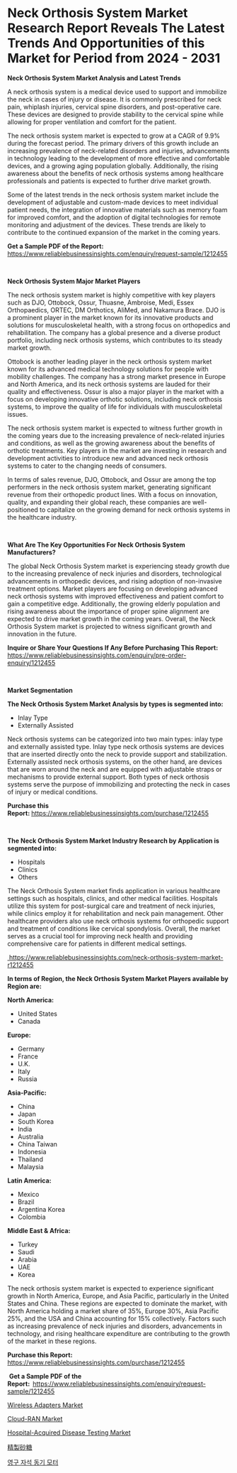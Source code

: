 <p><h1>Neck Orthosis System Market Research Report Reveals The Latest Trends And Opportunities of this Market for Period from 2024 - 2031</h1></p><p><strong>Neck Orthosis System Market Analysis and Latest Trends</strong></p>
<p><p>A neck orthosis system is a medical device used to support and immobilize the neck in cases of injury or disease. It is commonly prescribed for neck pain, whiplash injuries, cervical spine disorders, and post-operative care. These devices are designed to provide stability to the cervical spine while allowing for proper ventilation and comfort for the patient.</p><p>The neck orthosis system market is expected to grow at a CAGR of 9.9% during the forecast period. The primary drivers of this growth include an increasing prevalence of neck-related disorders and injuries, advancements in technology leading to the development of more effective and comfortable devices, and a growing aging population globally. Additionally, the rising awareness about the benefits of neck orthosis systems among healthcare professionals and patients is expected to further drive market growth.</p><p>Some of the latest trends in the neck orthosis system market include the development of adjustable and custom-made devices to meet individual patient needs, the integration of innovative materials such as memory foam for improved comfort, and the adoption of digital technologies for remote monitoring and adjustment of the devices. These trends are likely to contribute to the continued expansion of the market in the coming years.</p></p>
<p><strong>Get a Sample PDF of the Report:&nbsp;</strong> <a href="https://www.reliablebusinessinsights.com/enquiry/request-sample/1212455">https://www.reliablebusinessinsights.com/enquiry/request-sample/1212455</a></p>
<p>&nbsp;</p>
<p><strong>Neck Orthosis System Major Market Players</strong></p>
<p><p>The neck orthosis system market is highly competitive with key players such as DJO, Ottobock, Ossur, Thuasne, Ambroise, Medi, Essex Orthopaedics, ORTEC, DM Orthotics, AliMed, and Nakamura Brace. DJO is a prominent player in the market known for its innovative products and solutions for musculoskeletal health, with a strong focus on orthopedics and rehabilitation. The company has a global presence and a diverse product portfolio, including neck orthosis systems, which contributes to its steady market growth.</p><p>Ottobock is another leading player in the neck orthosis system market known for its advanced medical technology solutions for people with mobility challenges. The company has a strong market presence in Europe and North America, and its neck orthosis systems are lauded for their quality and effectiveness. Ossur is also a major player in the market with a focus on developing innovative orthotic solutions, including neck orthosis systems, to improve the quality of life for individuals with musculoskeletal issues.</p><p>The neck orthosis system market is expected to witness further growth in the coming years due to the increasing prevalence of neck-related injuries and conditions, as well as the growing awareness about the benefits of orthotic treatments. Key players in the market are investing in research and development activities to introduce new and advanced neck orthosis systems to cater to the changing needs of consumers.</p><p>In terms of sales revenue, DJO, Ottobock, and Ossur are among the top performers in the neck orthosis system market, generating significant revenue from their orthopedic product lines. With a focus on innovation, quality, and expanding their global reach, these companies are well-positioned to capitalize on the growing demand for neck orthosis systems in the healthcare industry.</p></p>
<p>&nbsp;</p>
<p><strong>What Are The Key Opportunities For Neck Orthosis System Manufacturers?</strong></p>
<p><p>The global Neck Orthosis System market is experiencing steady growth due to the increasing prevalence of neck injuries and disorders, technological advancements in orthopedic devices, and rising adoption of non-invasive treatment options. Market players are focusing on developing advanced neck orthosis systems with improved effectiveness and patient comfort to gain a competitive edge. Additionally, the growing elderly population and rising awareness about the importance of proper spine alignment are expected to drive market growth in the coming years. Overall, the Neck Orthosis System market is projected to witness significant growth and innovation in the future.</p></p>
<p><strong>Inquire or Share Your Questions If Any Before Purchasing This Report:</strong> <a href="https://www.reliablebusinessinsights.com/enquiry/pre-order-enquiry/1212455">https://www.reliablebusinessinsights.com/enquiry/pre-order-enquiry/1212455</a></p>
<p>&nbsp;</p>
<p><strong>Market Segmentation</strong></p>
<p><strong>The Neck Orthosis System Market Analysis by types is segmented into:</strong></p>
<p><ul><li>Inlay Type</li><li>Externally Assisted</li></ul></p>
<p><p>Neck orthosis systems can be categorized into two main types: inlay type and externally assisted type. Inlay type neck orthosis systems are devices that are inserted directly onto the neck to provide support and stabilization. Externally assisted neck orthosis systems, on the other hand, are devices that are worn around the neck and are equipped with adjustable straps or mechanisms to provide external support. Both types of neck orthosis systems serve the purpose of immobilizing and protecting the neck in cases of injury or medical conditions.</p></p>
<p><strong>Purchase this Report:&nbsp;</strong><a href="https://www.reliablebusinessinsights.com/purchase/1212455">https://www.reliablebusinessinsights.com/purchase/1212455</a></p>
<p>&nbsp;</p>
<p><strong>The Neck Orthosis System Market Industry Research by Application is segmented into:</strong></p>
<p><ul><li>Hospitals</li><li>Clinics</li><li>Others</li></ul></p>
<p><p>The Neck Orthosis System market finds application in various healthcare settings such as hospitals, clinics, and other medical facilities. Hospitals utilize this system for post-surgical care and treatment of neck injuries, while clinics employ it for rehabilitation and neck pain management. Other healthcare providers also use neck orthosis systems for orthopedic support and treatment of conditions like cervical spondylosis. Overall, the market serves as a crucial tool for improving neck health and providing comprehensive care for patients in different medical settings.</p></p>
<p><a href="https://www.reliablebusinessinsights.com/neck-orthosis-system-market-r1212455">&nbsp;https://www.reliablebusinessinsights.com/neck-orthosis-system-market-r1212455</a></p>
<p><strong>In terms of Region, the Neck Orthosis System Market Players available by Region are:</strong></p>
<p>
    <p> <strong> North America: </strong>
        <ul>
            <li>United States</li>
            <li>Canada</li>
        </ul>
        </p> 
    <p> <strong> Europe: </strong>
        <ul>
            <li>Germany</li>
            <li>France</li>
            <li>U.K.</li>
            <li>Italy</li>
            <li>Russia</li>
        </ul>
        </p> 
    <p> <strong> Asia-Pacific: </strong>
        <ul>
            <li>China</li>
            <li>Japan</li>
            <li>South Korea</li>
            <li>India</li>
            <li>Australia</li>
            <li>China Taiwan</li>
            <li>Indonesia</li>
            <li>Thailand</li>
            <li>Malaysia</li>
        </ul>
        </p> 
    <p> <strong> Latin America: </strong>
        <ul>
            <li>Mexico</li>
            <li>Brazil</li>
            <li>Argentina Korea</li>
            <li>Colombia</li>
        </ul>
        </p> 
    <p> <strong> Middle East & Africa: </strong>
        <ul>
            <li>Turkey</li>
            <li>Saudi</li>
            <li>Arabia</li>
            <li>UAE</li>
            <li>Korea</li>
        </ul>
    </p>
    </p>
<p><p>The neck orthosis system market is expected to experience significant growth in North America, Europe, and Asia Pacific, particularly in the United States and China. These regions are expected to dominate the market, with North America holding a market share of 35%, Europe 30%, Asia Pacific 25%, and the USA and China accounting for 15% collectively. Factors such as increasing prevalence of neck injuries and disorders, advancements in technology, and rising healthcare expenditure are contributing to the growth of the market in these regions.</p></p>
<p><strong>Purchase this Report: </strong><a href="https://www.reliablebusinessinsights.com/purchase/1212455">https://www.reliablebusinessinsights.com/purchase/1212455</a></p>
<p>&nbsp;<strong>Get a Sample PDF of the Report:&nbsp;&nbsp;</strong><a href="https://www.reliablebusinessinsights.com/enquiry/request-sample/1212455">https://www.reliablebusinessinsights.com/enquiry/request-sample/1212455</a></p>
<p><strong></strong></p>
<p><p><a href="https://medium.com/@emma.white454357/wireless-adapters-market-size-growth-trends-statistics-forecasts-2024-2031-99aff4019dfb">Wireless Adapters Market</a></p><p><a href="https://github.com/dmmanir420/Market-Research-Report-List-1/blob/main/cloud-ran-market.md">Cloud-RAN Market</a></p><p><a href="https://github.com/pennyaldbrittonh658/Market-Research-Report-List-1/blob/main/hospital-acquired-disease-testing-market.md">Hospital-Acquired Disease Testing Market</a></p><p><a href="https://medium.com/@shepardelmer/%E5%B8%82%E5%A0%B4%E4%BA%88%E6%B8%AC-%E3%82%B0%E3%83%AD%E3%83%BC%E3%83%90%E3%83%AB%E3%81%AA%E7%B2%BE%E8%A3%BD%E7%A0%82%E7%B3%96%E3%81%AE%E3%83%88%E3%83%AC%E3%83%B3%E3%83%89%E3%81%A8%E5%BD%B1%E9%9F%BF%E5%88%86%E6%9E%90-2024%E5%B9%B4-2031%E5%B9%B4-%E5%BF%9C%E7%94%A8%E5%88%A5-%E3%83%99%E3%83%BC%E3%82%AB%E3%83%AA%E3%83%BC-%E9%A3%B2%E6%96%99-%E8%8F%93%E5%AD%90-%E3%82%A2%E3%82%A4%E3%82%B9%E3%82%AF%E3%83%AA%E3%83%BC%E3%83%A0%E3%81%A8%E4%B9%B3%E8%A3%BD%E5%93%81-%E3%81%9D%E3%81%AE%E4%BB%96-%E3%81%8A%E3%82%88%E3%81%B3%E3%82%BF%E3%82%A4%E3%83%97%E5%88%A5-%E3%82%B5%E3%83%88%E3%82%A6%E3%82%AD%E3%83%93%E7%94%B1%E6%9D%A5-%E3%82%B5%E3%83%88%E3%82%A6%E3%82%AD%E3%83%93%E7%94%B1%E6%9D%A5-047ff9b5b993">精製砂糖</a></p><p><a href="https://medium.com/@ixknzplk81/%EA%B8%80%EB%A1%9C%EB%B2%8C-%EC%98%81%EA%B5%AC%EC%9E%90%EC%84%9D-%EB%8F%99%EA%B8%B0-%EB%AA%A8%ED%84%B0-%EC%8B%9C%EC%9E%A5%EC%9D%98-%EC%A2%85%ED%95%A9%EC%A0%81-%EB%B6%84%EC%84%9D-%EC%84%B1%EC%9E%A5-%EB%8F%99%ED%96%A5-%EB%B0%8F-%EC%8B%9C%EC%9E%A5-%EC%A0%84%EB%A7%9D-2024-2031-c3163c949979">영구 자석 동기 모터</a></p></p>